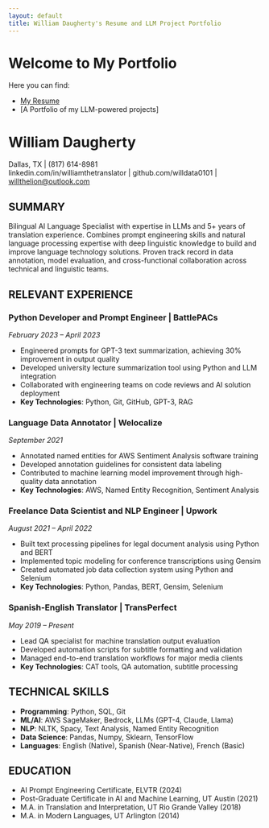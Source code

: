 ```yaml
---
layout: default
title: William Daugherty's Resume and LLM Project Portfolio
---
```


# Welcome to My Portfolio

Here you can find:
- [My Resume](tailored-resume.md)
- [A Portfolio of my LLM-powered projects]

# William Daugherty
Dallas, TX | (817) 614-8981  
linkedin.com/in/williamthetranslator | github.com/willdata0101 | willthelion@outlook.com

## SUMMARY
Bilingual AI Language Specialist with expertise in LLMs and 5+ years of translation experience. Combines prompt engineering skills and natural language processing expertise with deep linguistic knowledge to build and improve language technology solutions. Proven track record in data annotation, model evaluation, and cross-functional collaboration across technical and linguistic teams.

## RELEVANT EXPERIENCE

### Python Developer and Prompt Engineer | BattlePACs
*February 2023 – April 2023*
- Engineered prompts for GPT-3 text summarization, achieving 30% improvement in output quality
- Developed university lecture summarization tool using Python and LLM integration
- Collaborated with engineering teams on code reviews and AI solution deployment
- **Key Technologies**: Python, Git, GitHub, GPT-3, RAG

### Language Data Annotator | Welocalize
*September 2021*
- Annotated named entities for AWS Sentiment Analysis software training
- Developed annotation guidelines for consistent data labeling
- Contributed to machine learning model improvement through high-quality data annotation
- **Key Technologies**: AWS, Named Entity Recognition, Sentiment Analysis

### Freelance Data Scientist and NLP Engineer | Upwork
*August 2021 – April 2022*
- Built text processing pipelines for legal document analysis using Python and BERT
- Implemented topic modeling for conference transcriptions using Gensim
- Created automated job data collection system using Python and Selenium
- **Key Technologies**: Python, Pandas, BERT, Gensim, Selenium

### Spanish-English Translator | TransPerfect
*May 2019 – Present*
- Lead QA specialist for machine translation output evaluation
- Developed automation scripts for subtitle formatting and validation
- Managed end-to-end translation workflows for major media clients
- **Key Technologies**: CAT tools, QA automation, subtitle processing

## TECHNICAL SKILLS
- **Programming**: Python, SQL, Git
- **ML/AI**: AWS SageMaker, Bedrock, LLMs (GPT-4, Claude, Llama)
- **NLP**: NLTK, Spacy, Text Analysis, Named Entity Recognition
- **Data Science**: Pandas, Numpy, Sklearn, TensorFlow
- **Languages**: English (Native), Spanish (Near-Native), French (Basic)

## EDUCATION
- AI Prompt Engineering Certificate, ELVTR (2024)
- Post-Graduate Certificate in AI and Machine Learning, UT Austin (2021)
- M.A. in Translation and Interpretation, UT Rio Grande Valley (2018)
- M.A. in Modern Languages, UT Arlington (2014)
